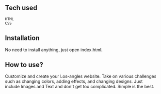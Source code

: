 




## Tech used
```
HTML
CSS
```

## Installation
No need to install anything, just open index.html.

## How to use?
Customize and create your Los-angles website. Take on various challenges such as changing colors, adding effects, and changing designs. Just include Images and Text and don't get too complicated. Simple is the best.
